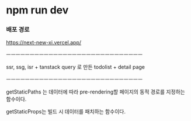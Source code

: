 # npm run dev

### 배포 경로

https://next-new-xi.vercel.app/

ㅡㅡㅡㅡㅡㅡㅡㅡㅡㅡㅡㅡㅡㅡㅡㅡㅡㅡㅡㅡㅡㅡㅡㅡㅡㅡㅡㅡㅡ

ssr, ssg, isr + tanstack query 로 만든 todolist + detail page 


ㅡㅡㅡㅡㅡㅡㅡㅡㅡㅡㅡㅡㅡㅡㅡㅡㅡㅡㅡㅡㅡㅡㅡㅡㅡㅡㅡㅡㅡ


getStaticPaths 는 데이터에 따라 pre-rendering할 페이지의 동적 경로를 지정하는 함수이다.

getStaticProps는 빌드 시 데이터를 패치하는 함수이다.
